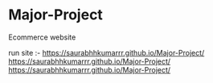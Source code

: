 # Major-Project
Ecommerce website

run site :- 
https://saurabhhkumarrr.github.io/Major-Project/
https://saurabhhkumarrr.github.io/Major-Project/
https://saurabhhkumarrr.github.io/Major-Project/
